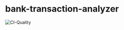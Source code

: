 # bank-transaction-analyzer
![CI-Quality](https://github.com/hezaaron/bank-transaction-analyzer/workflows/CI-Quality/badge.svg?branch=develop)